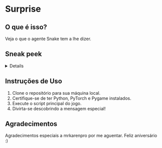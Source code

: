 # Surprise

## O que é isso?
Veja o que o agente Snake tem a lhe dizer.

## Sneak peek
<details>
<img src="https://github.com/ItaloAlb/surprise/blob/main/sneakpeek/GIF.gif" alt="">
</details>


## Instruções de Uso
1. Clone o repositório para sua máquina local.
2. Certifique-se de ter Python, PyTorch e Pygame instalados.
3. Execute o script principal do jogo.
4. Divirta-se descobrindo a mensagem especial!

## Agradecimentos

Agradecimentos especiais a mrkarenpro por me aguentar. Feliz aniversário :)